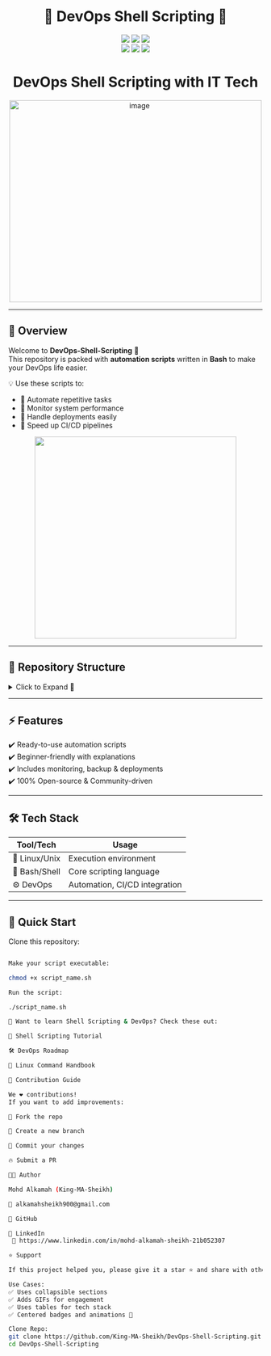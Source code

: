 <h1 align="center"> 🚀 DevOps Shell Scripting 🐚 </h1>

<p align="center">
  <img src="https://img.shields.io/badge/Shell-Scripting-green?style=for-the-badge&logo=gnu-bash" />
  <img src="https://img.shields.io/badge/Linux-OS-blue?style=for-the-badge&logo=linux" />
  <img src="https://img.shields.io/badge/Automation-DevOps-orange?style=for-the-badge&logo=devops" />
  <br/>
  <img src="https://img.shields.io/github/stars/King-MA-Sheikh/DevOps-Shell-Scripting?style=social" />
  <img src="https://img.shields.io/github/forks/King-MA-Sheikh/DevOps-Shell-Scripting?style=social" />
  <img src="https://img.shields.io/github/license/King-MA-Sheikh/DevOps-Shell-Scripting?style=flat-square" />
</p>


<h1 align="center"> DevOps Shell Scripting with IT Tech </h1>
<p align="center">
    <img width="500" height="400" alt="image" src="https://github.com/user-attachments/assets/47e6feac-6163-42dd-9e7b-902740af8f26" />
</p>


---

## 📌 Overview  
Welcome to **DevOps-Shell-Scripting** 🎉  
This repository is packed with **automation scripts** written in **Bash** to make your DevOps life easier.  

💡 Use these scripts to:  
- 🔹 Automate repetitive tasks  
- 🔹 Monitor system performance  
- 🔹 Handle deployments easily  
- 🔹 Speed up CI/CD pipelines  

<p align="center">
  <img src="https://media.giphy.com/media/coxQHKASG60HrHtvkt/giphy.gif" width="400px" />
</p>

---

## 📂 Repository Structure  

<details>
  <summary>Click to Expand 📂</summary>


</details>

---

## ⚡ Features  

✔️ Ready-to-use automation scripts  
✔️ Beginner-friendly with explanations  
✔️ Includes monitoring, backup & deployments  
✔️ 100% Open-source & Community-driven  

---

## 🛠️ Tech Stack  

| Tool/Tech | Usage |
|-----------|-------|
| 🐧 Linux/Unix | Execution environment |
| 🐚 Bash/Shell | Core scripting language |
| ⚙️ DevOps | Automation, CI/CD integration |

---

## 🚀 Quick Start  

Clone this repository:  
```bash

Make your script executable:

chmod +x script_name.sh

Run the script:

./script_name.sh

📖 Want to learn Shell Scripting & DevOps? Check these out:

🐚 Shell Scripting Tutorial

🛠 DevOps Roadmap

📜 Linux Command Handbook

🤝 Contribution Guide

We ❤️ contributions!
If you want to add improvements:

🍴 Fork the repo

🌱 Create a new branch

📝 Commit your changes

🔥 Submit a PR

👨‍💻 Author

Mohd Alkamah (King-MA-Sheikh)

📧 alkamahsheikh900@gmail.com

🔗 GitHub

💼 LinkedIn
 🔗 https://www.linkedin.com/in/mohd-alkamah-sheikh-21b052307

⭐ Support

If this project helped you, please give it a star ⭐ and share with others 🚀

Use Cases:
✅ Uses collapsible sections
✅ Adds GIFs for engagement
✅ Uses tables for tech stack
✅ Centered badges and animations 🎨

Clone Repo:
git clone https://github.com/King-MA-Sheikh/DevOps-Shell-Scripting.git
cd DevOps-Shell-Scripting

